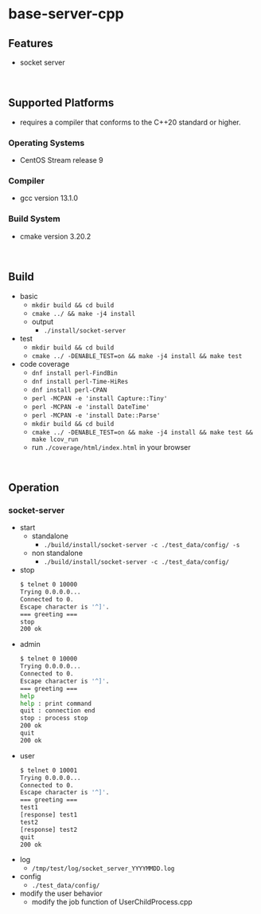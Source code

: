 # base-server-cpp

## Features
 - socket server

<br/>

## Supported Platforms
 - requires a compiler that conforms to the C++20 standard or higher.

### Operating Systems
 - CentOS Stream release 9

### Compiler
 - gcc version 13.1.0

### Build System
 - cmake version 3.20.2

<br/>

## Build
 - basic
   - `mkdir build && cd build`
   - `cmake ../ && make -j4 install`
   - output
     - `./install/socket-server`
 - test
   - `mkdir build && cd build`
   - `cmake ../ -DENABLE_TEST=on && make -j4 install && make test`
 - code coverage
   - `dnf install perl-FindBin`
   - `dnf install perl-Time-HiRes`
   - `dnf install perl-CPAN`
   - `perl -MCPAN -e 'install Capture::Tiny'`
   - `perl -MCPAN -e 'install DateTime'`
   - `perl -MCPAN -e 'install Date::Parse'`
   - `mkdir build && cd build`
   - `cmake ../ -DENABLE_TEST=on && make -j4 install && make test && make lcov_run`
   - run `./coverage/html/index.html` in your browser

<br/>

## Operation
### socket-server
 - start
   - standalone
     - `./build/install/socket-server -c ./test_data/config/ -s`
   - non standalone
     - `./build/install/socket-server -c ./test_data/config/`
 - stop
     ```bash
     $ telnet 0 10000
     Trying 0.0.0.0...
     Connected to 0.
     Escape character is '^]'.
     === greeting ===
     stop
     200 ok
     ```
 - admin
   ```bash
   $ telnet 0 10000
   Trying 0.0.0.0...
   Connected to 0.
   Escape character is '^]'.
   === greeting ===
   help
   help : print command
   quit : connection end
   stop : process stop
   200 ok
   quit
   200 ok
   ```
 - user
   ```bash
   $ telnet 0 10001
   Trying 0.0.0.0...
   Connected to 0.
   Escape character is '^]'.
   === greeting ===
   test1
   [response] test1
   test2
   [response] test2
   quit
   200 ok
   ```
 - log
   - `/tmp/test/log/socket_server_YYYYMMDD.log`
 - config
   - `./test_data/config/`
 - modify the user behavior
   - modify the job function of UserChildProcess.cpp
